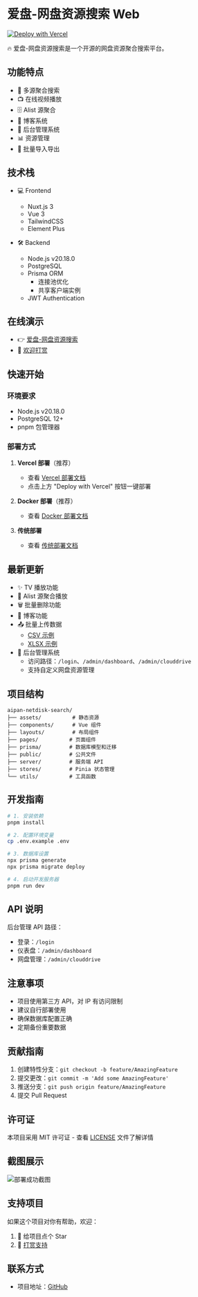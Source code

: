 # 爱盘-网盘资源搜索 Web

[![Deploy with Vercel](https://vercel.com/button)](https://vercel.com/new/clone?repository-url=https://github.com/zxmlysxl/aipan-netdisk-search.git&project-name=aipan-netdisk-search&repository-name=aipan-netdisk-search)

🔥 爱盘-网盘资源搜索是一个开源的网盘资源聚合搜索平台。

## 功能特点

- 🎯 多源聚合搜索
- 📺 在线视频播放
- 🗄️ Alist 源聚合
- 📝 博客系统
- 🔐 后台管理系统
- 📊 资源管理
- 🚀 批量导入导出

## 技术栈

- 💻 Frontend
  - Nuxt.js 3
  - Vue 3
  - TailwindCSS
  - Element Plus

- 🛠 Backend
  - Node.js v20.18.0
  - PostgreSQL
  - Prisma ORM
    - 连接池优化
    - 共享客户端实例
  - JWT Authentication

## 在线演示

- 👉 [爱盘-网盘资源搜索](https://www.aipan.me)
- 💝 [欢迎打赏](https://www.aipan.me/donate)

## 快速开始

### 环境要求

- Node.js v20.18.0
- PostgreSQL 12+
- pnpm 包管理器

### 部署方式

1. **Vercel 部署**（推荐）
   - 查看 [Vercel 部署文档](/README_VERCEL.md)
   - 点击上方 "Deploy with Vercel" 按钮一键部署

2. **Docker 部署**（推荐）
   - 查看 [Docker 部署文档](/DEPLOY.md#docker-部署推荐)

3. **传统部署**
   - 查看 [传统部署文档](/DEPLOY.md#传统部署)

## 最新更新

- ✨ TV 播放功能
- 🔄 Alist 源聚合播放
- 🗑️ 批量删除功能
- 📝 博客功能
- 📤 批量上传数据
  - [CSV 示例](/assets/readme/demo/demo-multi.csv)
  - [XLSX 示例](https://r2cf.aipan.me/readme/demo/demo-multi.xls)
- 🔐 后台管理系统
  - 访问路径：`/login`、`/admin/dashboard`、`/admin/clouddrive`
  - 支持自定义网盘资源管理

## 项目结构

```
aipan-netdisk-search/
├── assets/          # 静态资源
├── components/      # Vue 组件
├── layouts/         # 布局组件
├── pages/          # 页面组件
├── prisma/         # 数据库模型和迁移
├── public/         # 公共文件
├── server/         # 服务端 API
├── stores/         # Pinia 状态管理
└── utils/          # 工具函数
```

## 开发指南

```bash
# 1. 安装依赖
pnpm install

# 2. 配置环境变量
cp .env.example .env

# 3. 数据库设置
npx prisma generate
npx prisma migrate deploy

# 4. 启动开发服务器
pnpm run dev
```

## API 说明

后台管理 API 路径：
- 登录：`/login`
- 仪表盘：`/admin/dashboard`
- 网盘管理：`/admin/clouddrive`

## 注意事项

- 项目使用第三方 API，对 IP 有访问限制
- 建议自行部署使用
- 确保数据库配置正确
- 定期备份重要数据

## 贡献指南

1. 创建特性分支：`git checkout -b feature/AmazingFeature`
2. 提交更改：`git commit -m 'Add some AmazingFeature'`
3. 推送分支：`git push origin feature/AmazingFeature`
4. 提交 Pull Request

## 许可证

本项目采用 MIT 许可证 - 查看 [LICENSE](LICENSE) 文件了解详情

## 截图展示

![部署成功截图](https://r2cf.aipan.me/readme/screen-6.png)

## 支持项目

如果这个项目对你有帮助，欢迎：

1. 🌟 给项目点个 Star
2. 💝 [打赏支持](https://www.aipan.me/donate)

## 联系方式

- 项目地址：[GitHub](https://github.com/zxmlysxl/aipan-netdisk-search)

